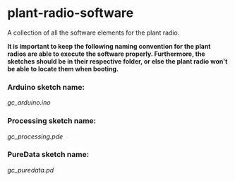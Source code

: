 # plant-radio-software
A collection of all the software elements for the plant radio.

**It is important to keep the following naming convention for the plant radios are able to execute the software properly. Furthermore, the sketches should be in their respective folder, or else the plant radio won't be able to locate them when booting.**

### Arduino sketch name:
*gc_arduino.ino*

### Processing sketch name:
*gc_processing.pde*

### PureData sketch name:
*gc_puredata.pd*

